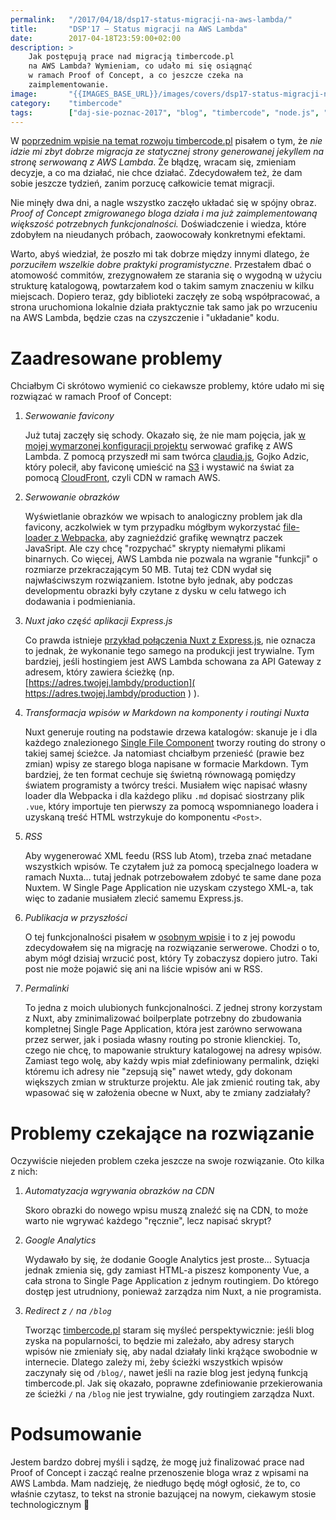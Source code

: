 ```yaml
---
permalink:   "/2017/04/18/dsp17-status-migracji-na-aws-lambda/"
title:       "DSP'17 — Status migracji na AWS Lambda"
date:        2017-04-18T23:59:00+02:00
description: >
    Jak postępują prace nad migracją timbercode.pl
    na AWS Lambda? Wymieniam, co udało mi się osiągnąć
    w ramach Proof of Concept, a co jeszcze czeka na
    zaimplementowanie.
image:       "{{IMAGES_BASE_URL}}/images/covers/dsp17-status-migracji-na-aws-lambda.png"
category:    "timbercode"
tags:        ["daj-sie-poznac-2017", "blog", "timbercode", "node.js", "express", "nuxt", "aws", "lambda", "claudia.js"]
---
```


W [poprzednim wpisie na temat rozwoju timbercode.pl]( /blog/2017/04/11/dsp17-w-polowie-drogi/ )
pisałem o tym, że *nie idzie mi zbyt dobrze migracja ze statycznej strony
generowanej jekyllem na stronę serwowaną z AWS Lambda*. Że błądzę,
wracam się, zmieniam decyzje, a co ma działać, nie chce działać.
Zdecydowałem też, że dam sobie jeszcze tydzień, zanim porzucę całkowicie
temat migracji.

Nie minęły dwa dni, a nagle wszystko zaczęło układać się
w spójny obraz. *Proof of Concept zmigrowanego bloga
działa i ma już zaimplementowaną większość potrzebnych 
funkcjonalności.* Doświadczenie i wiedza, które zdobyłem na nieudanych
próbach, zaowocowały konkretnymi efektami.

Warto, abyś wiedział,
że poszło mi tak dobrze między innymi dlatego, że *porzuciłem wszelkie
dobre praktyki programistyczne*. Przestałem dbać o atomowość
commitów, zrezygnowałem ze starania się o wygodną w użyciu strukturę katalogową,
powtarzałem kod o takim samym znaczeniu w kilku miejscach.
Dopiero teraz, gdy biblioteki zaczęły ze sobą współpracować, 
a strona uruchomiona lokalnie działa praktycznie tak samo jak
po wrzuceniu na AWS Lambda, będzie czas na czyszczenie
i "układanie" kodu.

# Zaadresowane problemy

Chciałbym Ci skrótowo wymienić co ciekawsze problemy,
które udało mi się rozwiązać w ramach Proof of Concept:

1. *Serwowanie favicony*

    Już tutaj zaczęły się schody. Okazało się, że nie mam pojęcia, jak
    [w mojej wymarzonej konfiguracji projektu]( https://claudiajs.com/tutorials/serverless-express.html )
    serwować grafikę z AWS Lambda. Z pomocą przyszedł mi sam twórca 
    [claudia.js]( https://claudiajs.com/ ), Gojko Adzic,
    który polecił, aby faviconę umieścić na 
    [S3]( https://console.aws.amazon.com/s3 )
    i wystawić na świat za pomocą
    [CloudFront]( https://console.aws.amazon.com/cloudfront ),
    czyli CDN w ramach AWS.
    
1. *Serwowanie obrazków*

    Wyświetlanie obrazków we wpisach to analogiczny problem jak dla favicony, aczkolwiek w tym przypadku
    mógłbym wykorzystać [file-loader z Webpacka]( https://github.com/webpack-contrib/file-loader ),
    aby zagnieździć grafikę wewnątrz paczek JavaSript. Ale czy chcę
    "rozpychać" skrypty niemałymi plikami binarnych. Co więcej, AWS Lambda 
    nie pozwala na wgranie "funkcji" o rozmiarze przekraczającym 50 MB.
    Tutaj też CDN wydał się
    najwłaściwszym rozwiązaniem. Istotne było jednak, aby podczas developmentu
    obrazki były czytane z dysku w celu łatwego ich dodawania i podmieniania.

1. *Nuxt jako część aplikacji Express.js*

    Co prawda istnieje [przykład połączenia Nuxt z Express.js]( https://github.com/nuxt/express ),
    nie oznacza to jednak, że wykonanie tego samego na produkcji jest trywialne.
    Tym bardziej, jeśli hostingiem jest AWS Lambda schowana za API Gateway
    z adresem, który zawiera ścieżkę (np.
    [https://adres.twojej.lambdy/production]( https://adres.twojej.lambdy/production )
    ).
    
1. *Transformacja wpisów w Markdown na komponenty i routingi Nuxta*

    Nuxt generuje routing na podstawie drzewa katalogów: skanuje je i dla każdego znalezionego
    [Single File Component]( https://vuejs.org/v2/guide/single-file-components.html )
    tworzy routing do strony o takiej samej ścieżce.
    Ja natomiast chciałbym
    przenieść (prawie bez zmian) wpisy ze starego bloga napisane w formacie Markdown.
    Tym bardziej, że ten format cechuje się świetną równowagą pomiędzy
    światem programisty a twórcy treści. Musiałem więc napisać
    własny loader dla Webpacka i dla każdego pliku `.md` dopisać 
    siostrzany plik `.vue`, który importuje ten pierwszy za pomocą
    wspomnianego loadera i uzyskaną treść HTML wstrzykuje do 
komponentu `<Post>`.

1. *RSS*

    Aby wygenerować XML feedu (RSS lub Atom), trzeba znać metadane wszystkich
    wpisów. Te czytałem już za pomocą specjalnego loadera w ramach
    Nuxta… tutaj jednak potrzebowałem zdobyć te same dane poza Nuxtem.
    W Single Page Application nie uzyskam czystego XML-a, tak więc
    to zadanie musiałem zlecić samemu Express.js.
    
1. *Publikacja w przyszłości*

    O tej funkcjonalności pisałem w
    [osobnym wpisie]( /blog/2017/03/28/dsp17-jeden-feature-ktory-zmienia-stos-technologiczny/ )
    i to z jej powodu zdecydowałem się na migrację na rozwiązanie serwerowe.
    Chodzi o to, abym mógł dzisiaj wrzucić post, który Ty zobaczysz
    dopiero jutro. Taki post nie może pojawić się ani na liście wpisów
    ani w RSS.
    
1. *Permalinki*

    To jedna z moich ulubionych funkcjonalności. Z jednej strony korzystam
    z Nuxt, aby zminimalizować boilperplate potrzebny do zbudowania
    kompletnej Single Page Application, która jest zarówno
    serwowana przez serwer, jak i posiada własny routing po stronie
    klienckiej. To, czego nie chcę, to mapowanie struktury
    katalogowej na adresy wpisów. Zamiast tego wolę, aby 
    każdy wpis miał zdefiniowany permalink, dzięki któremu
    ich adresy nie "zepsują się" nawet wtedy, gdy dokonam większych zmian
    w strukturze projektu. Ale jak zmienić routing tak, aby
    wpasować się w założenia obecne w Nuxt, aby te zmiany zadziałały?
   
# Problemy czekające na rozwiązanie

Oczywiście niejeden problem czeka jeszcze na swoje rozwiązanie. Oto
kilka z nich:

1. *Automatyzacja wgrywania obrazków na CDN*

    Skoro obrazki do nowego wpisu muszą znaleźć się na CDN, to może warto 
    nie wgrywać każdego "ręcznie", lecz napisać skrypt?
    
1. *Google Analytics*

    Wydawało by się, że dodanie Google Analytics jest proste…
    Sytuacja jednak zmienia się, gdy zamiast HTML-a piszesz
    komponenty Vue, a cała strona to Single Page Application
    z jednym routingiem. Do którego dostęp jest utrudniony,
    ponieważ zarządza nim Nuxt, a nie programista.
    
 1. *Redirect z `/` na `/blog`*
 
    Tworząc [timbercode.pl]( http://timbercode.pl )
    staram się myśleć perspektywicznie: jeśli blog zyska na popularności,
    to będzie mi zależało, aby adresy starych wpisów nie zmieniały się,
    aby nadal działały linki krążące swobodnie w internecie.
    Dlatego zależy mi, żeby ścieżki wszystkich wpisów zaczynały się
    od `/blog/`, nawet jeśli na razie blog jest jedyną funkcją
    timbercode.pl. Jak się okazało, poprawne zdefiniowanie przekierowania
    ze ścieżki `/` na `/blog` nie jest trywialne, gdy routingiem zarządza
    Nuxt.
 
# Podsumowanie

Jestem bardzo dobrej myśli i sądzę, że mogę już finalizować
prace nad Proof of Concept i zacząć realne przenoszenie bloga
wraz z wpisami na AWS Lambda. Mam nadzieję, że niedługo
będę mógł ogłosić, że to, co właśnie czytasz, to tekst
na stronie bazującej na nowym, ciekawym stosie technologicznym 🙂
